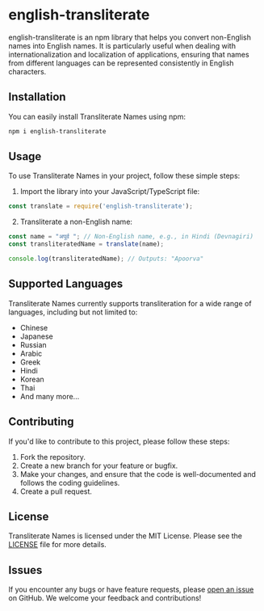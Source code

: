 # english-transliterate

english-transliterate is an npm library that helps you convert non-English names into English names. It is particularly useful when dealing with internationalization and localization of applications, ensuring that names from different languages can be represented consistently in English characters.

## Installation

You can easily install Transliterate Names using npm:

```bash
npm i english-transliterate
```

## Usage

To use Transliterate Names in your project, follow these simple steps:

1. Import the library into your JavaScript/TypeScript file:

```javascript
const translate = require('english-transliterate');
```

2. Transliterate a non-English name:

```javascript
const name = "अपूर्व "; // Non-English name, e.g., in Hindi (Devnagiri)
const transliteratedName = translate(name);

console.log(transliteratedName); // Outputs: "Apoorva"
```

## Supported Languages

Transliterate Names currently supports transliteration for a wide range of languages, including but not limited to:

- Chinese
- Japanese
- Russian
- Arabic
- Greek
- Hindi
- Korean
- Thai
- And many more...

## Contributing

If you'd like to contribute to this project, please follow these steps:

1. Fork the repository.
2. Create a new branch for your feature or bugfix.
3. Make your changes, and ensure that the code is well-documented and follows the coding guidelines.
4. Create a pull request.

## License

Transliterate Names is licensed under the MIT License. Please see the [LICENSE](https://github.com/ApoorvTyagi/english-transliterate/blob/main/LICENSE) file for more details.

## Issues

If you encounter any bugs or have feature requests, please [open an issue](https://github.com/ApoorvTyagi/english-transliterate/issues) on GitHub. We welcome your feedback and contributions!
